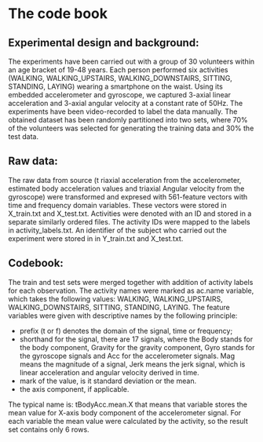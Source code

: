 # The code book

## Experimental design and background:
The experiments have been carried out with a group of 30 volunteers within an age bracket of 19-48 years. Each person performed six activities (WALKING, WALKING_UPSTAIRS, WALKING_DOWNSTAIRS, SITTING, STANDING, LAYING) wearing a smartphone on the waist. Using its embedded accelerometer and gyroscope, we captured 3-axial linear acceleration and 3-axial angular velocity at a constant rate of 50Hz. The experiments have been video-recorded to label the data manually. The obtained dataset has been randomly partitioned into two sets, where 70% of the volunteers was selected for generating the training data and 30% the test data.


## Raw data:
The raw data from source (t riaxial acceleration from the accelerometer, estimated body acceleration values and triaxial Angular velocity from the gyroscope) were transformed and expresed with 561-feature vectors with time and frequency domain variables. These vectors were stored in X_train.txt and X_test.txt.
Activities were denoted with an ID and stored in a separate similarly ordered files. The activity IDs were mapped to the labels in activity_labels.txt. An identifier of the subject who carried out the experiment were stored in in Y_train.txt and X_test.txt.

## Codebook:
The train and test sets were merged together with addition of activity labels for each observation. The activity names were marked as ac.name variable, which takes the following values: WALKING, WALKING_UPSTAIRS, WALKING_DOWNSTAIRS, SITTING, STANDING, LAYING. The feature variables were given with descriptive names by the following principle:
- prefix (t or f) denotes the domain of the signal, time or frequency;
- shorthand for the signal, there are 17 signals, where the Body stands for the body component, Gravity for the gravity component, Gyro stands for the gyroscope signals and Acc for the accelerometer signals. Mag means the magnitude of a signal, Jerk means the jerk signal, which is linear acceleration and angular velocity derived in time.
- mark of the value, is it standard deviation or the mean.
- the axis component, if applicable.

The typical name is: tBodyAcc.mean.X that means that variable stores the mean value for X-axis body component of the accelerometer signal. For each variable the mean value were calculated by the activity, so the result set contains only 6 rows.